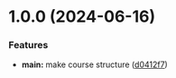 # 1.0.0 (2024-06-16)


### Features

* **main:** make course structure ([d0412f7](https://github.com/aioleinikov/os-intro/commit/d0412f7ac7ebe634c18cf0cd0a0543b9bcee579a))



